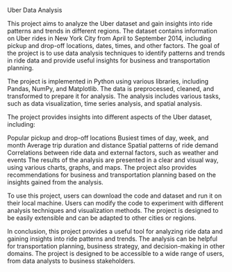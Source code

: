  Uber Data Analysis

This project aims to analyze the Uber dataset and gain insights into ride patterns and trends in different regions. The dataset contains information on Uber rides in New York City from April to September 2014, including pickup and drop-off locations, dates, times, and other factors. The goal of the project is to use data analysis techniques to identify patterns and trends in ride data and provide useful insights for business and transportation planning.

The project is implemented in Python using various libraries, including Pandas, NumPy, and Matplotlib. The data is preprocessed, cleaned, and transformed to prepare it for analysis. The analysis includes various tasks, such as data visualization, time series analysis, and spatial analysis.

The project provides insights into different aspects of the Uber dataset, including:

Popular pickup and drop-off locations
Busiest times of day, week, and month
Average trip duration and distance
Spatial patterns of ride demand
Correlations between ride data and external factors, such as weather and events
The results of the analysis are presented in a clear and visual way, using various charts, graphs, and maps. The project also provides recommendations for business and transportation planning based on the insights gained from the analysis.

To use this project, users can download the code and dataset and run it on their local machine. Users can modify the code to experiment with different analysis techniques and visualization methods. The project is designed to be easily extensible and can be adapted to other cities or regions.

In conclusion, this project provides a useful tool for analyzing ride data and gaining insights into ride patterns and trends. The analysis can be helpful for transportation planning, business strategy, and decision-making in other domains. The project is designed to be accessible to a wide range of users, from data analysts to business stakeholders.
